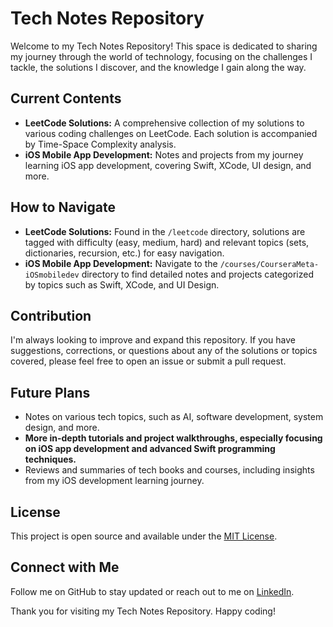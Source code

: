 # Tech Notes Repository

Welcome to my Tech Notes Repository! This space is dedicated to sharing my journey through the world of technology, focusing on the challenges I tackle, the solutions I discover, and the knowledge I gain along the way.

## Current Contents

- **LeetCode Solutions:** A comprehensive collection of my solutions to various coding challenges on LeetCode. Each solution is accompanied by Time-Space Complexity analysis.
- **iOS Mobile App Development:** Notes and projects from my journey learning iOS app development, covering Swift, XCode, UI design, and more.

## How to Navigate

- **LeetCode Solutions:** Found in the `/leetcode` directory, solutions are tagged with difficulty (easy, medium, hard) and relevant topics (sets, dictionaries, recursion, etc.) for easy navigation.
- **iOS Mobile App Development:** Navigate to the `/courses/CourseraMeta-iOSmobiledev` directory to find detailed notes and projects categorized by topics such as Swift, XCode, and UI Design.

## Contribution

I'm always looking to improve and expand this repository. If you have suggestions, corrections, or questions about any of the solutions or topics covered, please feel free to open an issue or submit a pull request.

## Future Plans

- Notes on various tech topics, such as AI, software development, system design, and more.
- **More in-depth tutorials and project walkthroughs, especially focusing on iOS app development and advanced Swift programming techniques.**
- Reviews and summaries of tech books and courses, including insights from my iOS development learning journey.

## License

This project is open source and available under the [MIT License](LICENSE).

## Connect with Me

Follow me on GitHub to stay updated or reach out to me on [LinkedIn](https://www.linkedin.com/in/kardeepakkumar).

Thank you for visiting my Tech Notes Repository. Happy coding!
